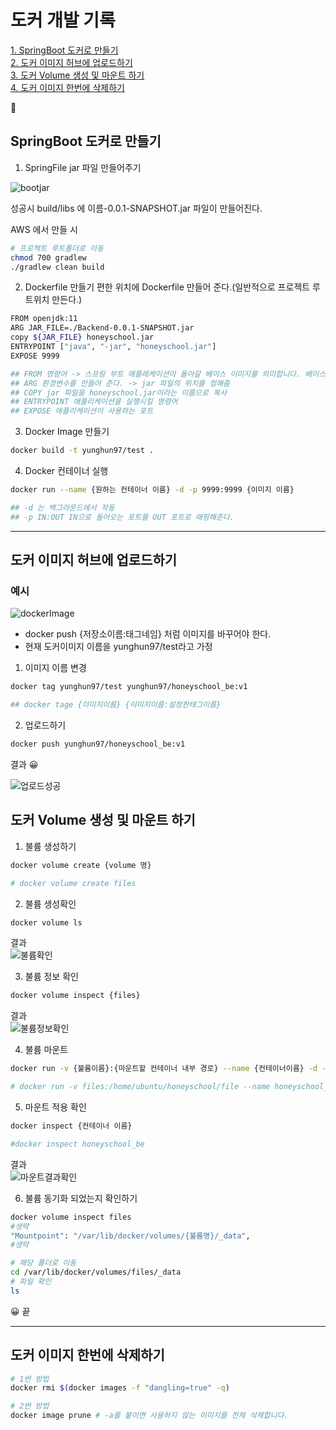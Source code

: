 # 도커 개발 기록
[1. SpringBoot 도커로 만들기](#SpringBoot-도커로-만들기)  
[2. 도커 이미지 허브에 업로드하기](#도커-이미지-허브에-업로드하기)  
[3. 도커 Volume 생성 및 마운트 하기](#도커-Volume-생성-및-마운트-하기)  
[4. 도커 이미지 <none> 한번에 삭제하기](도커-이미지-<none>-한번에-삭제하기)

🏀
## SpringBoot 도커로 만들기
1. SpringFile jar 파일 만들어주기  

![bootjar](https://user-images.githubusercontent.com/71022555/154320018-bf2ba058-6478-4736-bce3-e862e7df9511.png)  

성공시 build/libs 에 이름-0.0.1-SNAPSHOT.jar 파일이 만들어진다.  

AWS 에서 만들 시
```bash
# 프로젝트 루트폴더로 이동
chmod 700 gradlew
./gradlew clean build
```
2. Dockerfile 만들기
편한 위치에 Dockerfile 만들어 준다.(일반적으로 프로젝트 루트위치 만든다.)
```bash
FROM openjdk:11
ARG JAR_FILE=./Backend-0.0.1-SNAPSHOT.jar
copy ${JAR_FILE} honeyschool.jar
ENTRYPOINT ["java", "-jar", "honeyschool.jar"]
EXPOSE 9999

## FROM 명령어 -> 스프링 부트 애플레케이션이 돌아갈 베이스 이미지를 의미합니다. 베이스 이미지는 docker hub 사이트 참조
## ARG 환경변수를 만들어 준다. -> jar 파일의 위치를 정해줌
## COPY jar 파일을 honeyschool.jar이라는 이름으로 복사
## ENTRYPOINT 애플리케이션을 실행시킬 명령어
## EXPOSE 애플리케이션이 사용하는 포트 
```
3. Docker Image 만들기
```bash
docker build -t yunghun97/test .

```

4. Docker 컨테이너 실행
```bash
docker run --name {원하는 컨테이너 이름} -d -p 9999:9999 {이미지 이름}

## -d 는 백그라운드에서 작동
## -p IN:OUT IN으로 들어오는 포트를 OUT 포트로 매핑해준다.
```
---

## 도커 이미지 허브에 업로드하기
### 예시
![dockerImage](https://user-images.githubusercontent.com/71022555/154321799-5d8aa7a7-8f1a-4117-aee4-5121383e39b6.png)  

- docker push {저장소이름:태그네임} 처럼 이미지를 바꾸어야 한다.
- 현재 도커이미지 이름을 yunghun97/test라고 가정
1. 이미지 이름 변경
```bash
docker tag yunghun97/test yunghun97/honeyschool_be:v1

## docker tage {이미지이름} {이미지이름:설정한태그이름}
```
2. 업로드하기
```bash
docker push yunghun97/honeyschool_be:v1
```
결과  😀

![업로드성공](https://user-images.githubusercontent.com/71022555/154322449-50453328-fac4-4306-b1f6-94f9ac9ba22b.png)  


## 도커 Volume 생성 및 마운트 하기
1. 불륨 생성하기
```bash
docker volume create {volume 명}

# docker volume create files
```
2. 불륨 생성확인
```bash
docker volume ls

```
결과  
![불륨확인](https://user-images.githubusercontent.com/71022555/154391203-37f90b1c-22d9-4e44-afb5-eab5765bd5e7.png)  

3. 불륨 정보 확인
```bash
docker volume inspect {files}
```
결과  
![불륨정보확인](https://user-images.githubusercontent.com/71022555/154391362-2e440cde-a2d7-4c15-a3e6-a64c333a7515.png)  

4. 불륨 마운트
```bash
docker run -v {불륨이름}:{마운트할 컨테이너 내부 경로} --name {컨테이너이름} -d -p 9999:9999 {이미지이름}

# docker run -v files:/home/ubuntu/honeyschool/file --name honeyschool_be -d -p 9999:9999 yunghun97/v0.9
```
5. 마운트 적용 확인
```bash
docker inspect {컨테이너 이름}

#docker inspect honeyschool_be
```
결과  
![마운트결과확인](https://user-images.githubusercontent.com/71022555/154392384-9da1c54b-f57e-43cd-a666-ed82082c2a36.png)  

6. 불륨 동기화 되었는지 확인하기
```bash
docker volume inspect files
#생략
"Mountpoint": "/var/lib/docker/volumes/{불륨명}/_data",
#생략

# 해당 폴더로 이동
cd /var/lib/docker/volumes/files/_data
# 파일 확인
ls
```
😀 끝  

---
  
## 도커 이미지 <none> 한번에 삭제하기
```bash
# 1번 방법
docker rmi $(docker images -f "dangling=true" -q)

# 2번 방법
docker image prune # -a를 붙이면 사용하지 않는 이미지를 전체 삭제합니다.
```